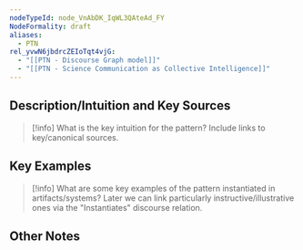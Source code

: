 ```yaml
---
nodeTypeId: node_VnAbDK_IqWL3QAteAd_FY
NodeFormality: draft
aliases:
  - PTN
rel_yvwN6jbdrcZEIoTqt4vjG:
  - "[[PTN - Discourse Graph model]]"
  - "[[PTN - Science Communication as Collective Intelligence]]"
---
```

## Description/Intuition and Key Sources
> [!info] What is the key intuition for the pattern? Include links to key/canonical sources.

## Key Examples
> [!info] What are some key examples of the pattern instantiated in artifacts/systems? Later we can link particularly instructive/illustrative ones via the "Instantiates" discourse relation.
## Other Notes